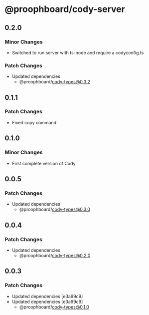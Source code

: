 # @proophboard/cody-server

## 0.2.0

### Minor Changes

- Switched to run server with ts-node and require a codyconfig.ts

### Patch Changes

- Updated dependencies
  - @proophboard/cody-types@0.3.2

## 0.1.1

### Patch Changes

- Fixed copy command

## 0.1.0

### Minor Changes

- First complete version of Cody

## 0.0.5

### Patch Changes

- Updated dependencies
  - @proophboard/cody-types@0.3.0

## 0.0.4

### Patch Changes

- Updated dependencies
  - @proophboard/cody-types@0.2.0

## 0.0.3

### Patch Changes

- Updated dependencies [e3a69c9]
- Updated dependencies [e3a69c9]
  - @proophboard/cody-types@0.1.0
